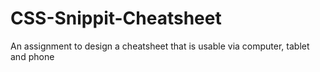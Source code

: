 # CSS-Snippit-Cheatsheet
An assignment to design a cheatsheet that is usable via computer, tablet and phone 
